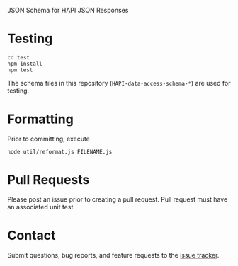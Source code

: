 JSON Schema for HAPI JSON Responses

# Testing

```
cd test
npm install
npm test
```

The schema files in this repository (`HAPI-data-access-schema-*`) are used for testing.

# Formatting

Prior to committing, execute

```
node util/reformat.js FILENAME.js
```

# Pull Requests

Please post an issue prior to creating a pull request. Pull request must have an associated unit test.

# Contact

Submit questions, bug reports, and feature requests to the [issue tracker](https://github.com/hapi-server/data-specification-schema/issues).
